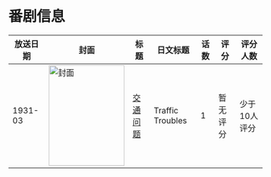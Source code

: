 # 番剧信息

|放送日期|封面|标题|日文标题|话数|评分|评分人数|
|---|---|---|---|---|---|---|
|1931-03|<img src="//lain.bgm.tv/pic/cover/c/18/c9/133753_LyRYX.jpg" alt="封面" style="width:150px;height:200px;object-fit:cover;">|[交通问题](https://bangumi.tv/subject/133753)|Traffic Troubles|1|暂无评分|少于10人评分|
